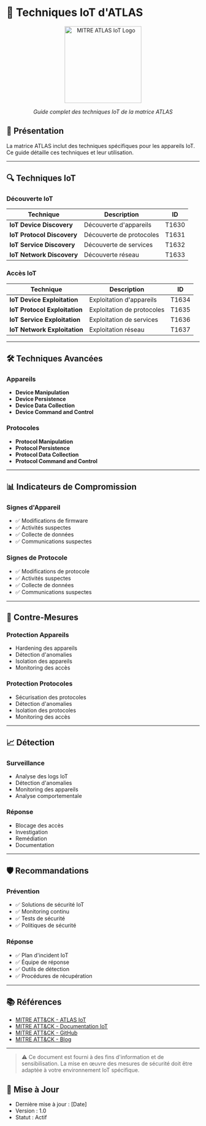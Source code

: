 # 🔌 Techniques IoT d'ATLAS

<div align="center">
  <img src="../../assets/logos/mitre-atlas-iot-logo.png" alt="MITRE ATLAS IoT Logo" width="200"/>
  <br>
  <p><em>Guide complet des techniques IoT de la matrice ATLAS</em></p>
</div>

## 🧠 Présentation

La matrice ATLAS inclut des techniques spécifiques pour les appareils IoT. Ce guide détaille ces techniques et leur utilisation.

---

## 🔍 Techniques IoT

### Découverte IoT
| Technique | Description | ID |
|-----------|-------------|----|
| **IoT Device Discovery** | Découverte d'appareils | T1630 |
| **IoT Protocol Discovery** | Découverte de protocoles | T1631 |
| **IoT Service Discovery** | Découverte de services | T1632 |
| **IoT Network Discovery** | Découverte réseau | T1633 |

### Accès IoT
| Technique | Description | ID |
|-----------|-------------|----|
| **IoT Device Exploitation** | Exploitation d'appareils | T1634 |
| **IoT Protocol Exploitation** | Exploitation de protocoles | T1635 |
| **IoT Service Exploitation** | Exploitation de services | T1636 |
| **IoT Network Exploitation** | Exploitation réseau | T1637 |

---

## 🛠️ Techniques Avancées

### Appareils
- **Device Manipulation**
- **Device Persistence**
- **Device Data Collection**
- **Device Command and Control**

### Protocoles
- **Protocol Manipulation**
- **Protocol Persistence**
- **Protocol Data Collection**
- **Protocol Command and Control**

---

## 📊 Indicateurs de Compromission

### Signes d'Appareil
- ✅ Modifications de firmware
- ✅ Activités suspectes
- ✅ Collecte de données
- ✅ Communications suspectes

### Signes de Protocole
- ✅ Modifications de protocole
- ✅ Activités suspectes
- ✅ Collecte de données
- ✅ Communications suspectes

---

## 🎯 Contre-Mesures

### Protection Appareils
- Hardening des appareils
- Détection d'anomalies
- Isolation des appareils
- Monitoring des accès

### Protection Protocoles
- Sécurisation des protocoles
- Détection d'anomalies
- Isolation des protocoles
- Monitoring des accès

---

## 📈 Détection

### Surveillance
- Analyse des logs IoT
- Détection d'anomalies
- Monitoring des appareils
- Analyse comportementale

### Réponse
- Blocage des accès
- Investigation
- Remédiation
- Documentation

---

## 🛡️ Recommandations

### Prévention
- ✅ Solutions de sécurité IoT
- ✅ Monitoring continu
- ✅ Tests de sécurité
- ✅ Politiques de sécurité

### Réponse
- ✅ Plan d'incident IoT
- ✅ Équipe de réponse
- ✅ Outils de détection
- ✅ Procédures de récupération

---

## 📚 Références

- [MITRE ATT&CK - ATLAS IoT](https://attack.mitre.org/)
- [MITRE ATT&CK - Documentation IoT](https://attack.mitre.org/docs/)
- [MITRE ATT&CK - GitHub](https://github.com/mitre/cti)
- [MITRE ATT&CK - Blog](https://www.mitre.org/news-insights/blog)

---

> ⚠️ Ce document est fourni à des fins d'information et de sensibilisation. La mise en œuvre des mesures de sécurité doit être adaptée à votre environnement IoT spécifique.

## 📅 Mise à Jour
- Dernière mise à jour : [Date]
- Version : 1.0
- Statut : Actif 